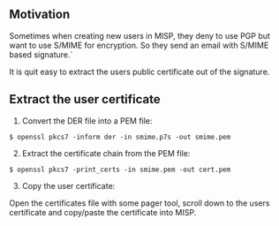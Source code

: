 ## Motivation

Sometimes when creating new users in MISP, they deny to use PGP but want to use
S/MIME for encryption. So they send an email with S/MIME based signature.`

It is quit easy to extract the users public certificate out of the signature.

## Extract the user certificate

1. Convert the DER file into a PEM file:

~~~
$ openssl pkcs7 -inform der -in smime.p7s -out smime.pem
~~~

2. Extract the certificate chain from the PEM file:

~~~
$ openssl pkcs7 -print_certs -in smime.pem -out cert.pem
~~~

3. Copy the user certificate:

Open the certificates file with some pager tool, scroll down to the users 
certificate and copy/paste the certificate into MISP.

